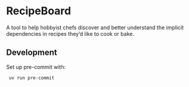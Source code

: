 # RecipeBoard

A tool to help hobbyist chefs discover and better understand the implicit dependencies in recipes they’d like to cook or bake.

## Development

Set up pre-commit with:
```shell
 uv run pre-commit
```

